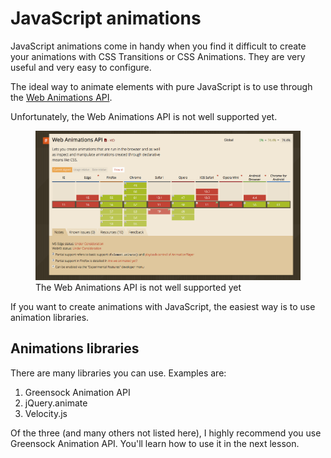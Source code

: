 # JavaScript animations

JavaScript animations come in handy when you find it difficult to create your animations with CSS Transitions or CSS Animations. They are very useful and very easy to configure.

The ideal way to animate elements with pure JavaScript is to use through the [Web Animations API](https://developer.mozilla.org/en-US/docs/Web/API/Web_Animations_API).

Unfortunately, the Web Animations API is not well supported yet.

<figure>
  <img src="../../images/animations/jsanimation/support.png" alt="The Web Animations API is not well supported yet">
  <figcaption>The Web Animations API is not well supported yet</figcaption>
</figure>

If you want to create animations with JavaScript, the easiest way is to use animation libraries.

## Animations libraries

There are many libraries you can use. Examples are:

1. Greensock Animation API
2. jQuery.animate
3. Velocity.js

Of the three (and many others not listed here), I highly recommend you use Greensock Animation API. You'll learn how to use it in the next lesson.

